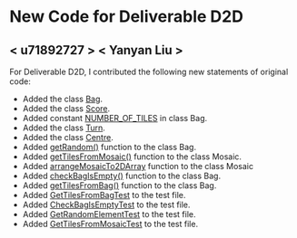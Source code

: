 # New Code for Deliverable D2D

## < u71892727 > < Yanyan Liu >

For Deliverable D2D, I contributed the following new statements of original code:

- Added the class [Bag](https://gitlab.cecs.anu.edu.au/u7274095/comp1110-ass2-tue12t/-/tree/master/src/comp1110/ass2/D2B/Bag.java).
- Added the class [Score](https://gitlab.cecs.anu.edu.au/u7274095/comp1110-ass2-tue12t/-/tree/master/src/comp1110/ass2/D2B/Score.java).
- Added constant [NUMBER_OF_TILES](https://gitlab.cecs.anu.edu.au/u7274095/comp1110-ass2-tue12t/-/tree/master/src/comp1110/ass2/D2B/Bag.java#L10) in class Bag.
- Added the class [Turn](https://gitlab.cecs.anu.edu.au/u7274095/comp1110-ass2-tue12t/-/tree/master/src/comp1110/ass2/D2B/Turn.java).
- Added the class [Centre](https://gitlab.cecs.anu.edu.au/u7274095/comp1110-ass2-tue12t/-/tree/master/src/comp1110/ass2/D2B/Centre.java).
- Added [getRandom()](https://gitlab.cecs.anu.edu.au/u7274095/comp1110-ass2-tue12t/-/tree/master/src/comp1110/ass2/D2B/Bag.java#L45-50) function to the class Bag.
- Added [getTilesFromMosaic()](https://gitlab.cecs.anu.edu.au/u7274095/comp1110-ass2-tue12t/-/tree/master/src/comp1110/ass2/D2B/Mosaic.java#L95-106) function to the class Mosaic.
- Added [arrangeMosaicTo2DArray](https://gitlab.cecs.anu.edu.au/u7274095/comp1110-ass2-tue12t/-/tree/master/src/comp1110/ass2/D2B/Mosaic.java#L111-121) function to the class Mosaic
- Added [checkBagIsEmpty()](https://gitlab.cecs.anu.edu.au/u7274095/comp1110-ass2-tue12t/-/tree/master/src/comp1110/ass2/D2B/Bag.java#L37-42) function to the class Bag.
- Added [getTilesFromBag()](https://gitlab.cecs.anu.edu.au/u7274095/comp1110-ass2-tue12t/-/tree/master/src/comp1110/ass2/D2B/Bag.java#L21-32) function to the class Bag.
- Added [GetTilesFromBagTest](https://gitlab.cecs.anu.edu.au/u7274095/comp1110-ass2-tue12t/-/tree/master/tests/comp1110/ass2/GetTilesFromBagTest.java) to the test file.
- Added [CheckBagIsEmptyTest](https://gitlab.cecs.anu.edu.au/u7274095/comp1110-ass2-tue12t/-/tree/master/tests/comp1110/ass2/CheckBagIsEmptyTest.java) to the test file.
- Added [GetRandomElementTest](https://gitlab.cecs.anu.edu.au/u7274095/comp1110-ass2-tue12t/-/tree/master/tests/comp1110/ass2/GetRandomElementTest.java) to the test file.
- Added [GetTilesFromMosaicTest](https://gitlab.cecs.anu.edu.au/u7274095/comp1110-ass2-tue12t/-/tree/master/tests/comp1110/ass2/GetTilesFromMosaicTest.java) to the test file.

